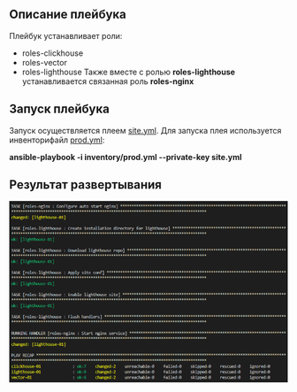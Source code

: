 ## Описание плейбука

Плейбук устанавливает роли:
- roles-clickhouse
- roles-vector
- roles-lighthouse
Также вместе с ролью **roles-lighthouse** устанавливается связанная роль **roles-nginx**

## Запуск плейбука 
 
Запуск осуществляется плеем [site.yml](site.yml). Для запуска плея используется инвенторифайл [prod.yml](inventory/prod.yml):

**ansible-playbook -i inventory/prod.yml --private-key <key file name> site.yml**

## Результат развертывания

<img src='images/result.png'>

